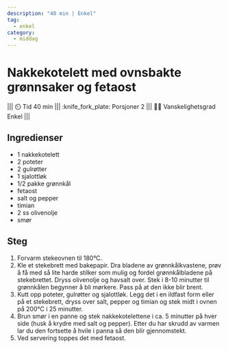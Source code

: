 ```yaml
---
description: "40 min | Enkel"
tag:
  - enkel
category:
  - middag
---
```


# Nakkekotelett med ovnsbakte grønnsaker og fetaost

<!-- dprint-ignore-start -->
||| :timer_clock: Tid
40 min
||| :knife_fork_plate: Porsjoner
2
||| :cook: Vanskelighetsgrad
Enkel
|||
<!-- dprint-ignore-end -->

## Ingredienser

- 1 nakkekotelett
- 2 poteter
- 2 gulrøtter
- 1 sjalottløk
- 1/2 pakke grønnkål
- fetaost
- salt og pepper
- timian
- 2 ss olivenolje
- smør

## Steg

1. Forvarm stekeovnen til 180°C.
2. Kle et stekebrett med bakepapir. Dra bladene av grønnkålkvastene, prøv å få med så
   lite harde stilker som mulig og fordel grønnkålbladene på stekebrettet. Dryss
   olivenolje og havsalt over. Stek i 8-10 minutter til grønnkålen begynner å bli
   mørkere. Pass på at den ikke blir brent.
3. Kutt opp poteter, gulrøtter og sjalottløk. Legg det i en ildfast form eller på et
   stekebrett, dryss over salt, pepper og timian og stek midt i ovnen på 200°C i 25
   minutter.
4. Brun smør i en panne og stek nakkekotelettene i ca. 5 minutter på hver side (husk å
   krydre med salt og pepper). Etter du har skrudd av varmen lar du den fortsette å
   hvile i panna så den blir gjennomstekt.
5. Ved servering toppes det med fetaost.
